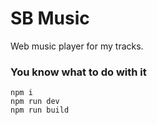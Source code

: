 # SB Music

Web music player for my tracks.

### You know what to do with it
```
npm i
npm run dev
npm run build
```

